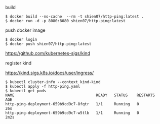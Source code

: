 
build
```
$ docker build --no-cache  --rm -t shien07/http-ping:latest .
$ docker run -d -p 8080:8080 shien07/http-ping:latest
```

push docker image

```
$ docker login
$ docker push shien07/http-ping:latest
```

https://github.com/kubernetes-sigs/kind

register kind

https://kind.sigs.k8s.io/docs/user/ingress/
```
$ kubectl cluster-info --context kind-kind 
$ kubectl apply -f http-ping.yaml
$ kubectl get pods
NAME                                    READY   STATUS    RESTARTS   AGE
http-ping-deployment-659b9cd9c7-8fqtr   1/1     Running   0          26s
http-ping-deployment-659b9cd9c7-w5tlb   1/1     Running   0          2m2s
```
